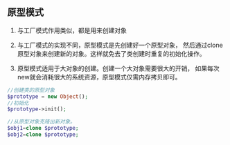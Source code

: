 ## 原型模式
1. 与工厂模式作用类似，都是用来创建对象

2. 与工厂模式的实现不同，原型模式是先创建好一个原型对象，
然后通过clone原型对象来创建新的对象。这样就免去了类创建时重复的初始化操作。

3. 原型模式适用于大对象的创建。创建一个大对象需要很大的开销，
如果每次new就会消耗很大的系统资源，原型模式仅需内存拷贝即可。

```php
//创建类的原型对象
$prototype = new Object();
//初始化
$prototype->init();

//从原型对象克隆出新对象。
$obj1=clone $prototype;
$obj2=clone $prototype;
```